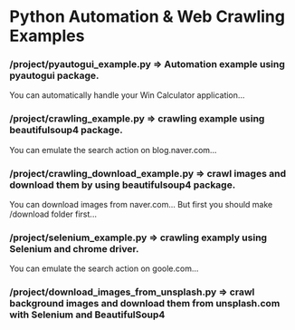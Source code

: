 # Python Automation &amp; Web Crawling Examples
### /project/pyautogui_example.py => Automation example using pyautogui package.
You can automatically handle your Win Calculator application...
### /project/crawling_example.py => crawling example using beautifulsoup4 package.
You can emulate the search action on blog.naver.com...
### /project/crawling_download_example.py => crawl images and download them by using beautifulsoup4 package.
You can download images from naver.com... But first you should make /download folder first...
### /project/selenium_example.py => crawling examply using Selenium and chrome driver.
You can emulate the search action on goole.com...
### /project/download_images_from_unsplash.py => crawl background images and download them from unsplash.com with Selenium and BeautifulSoup4
